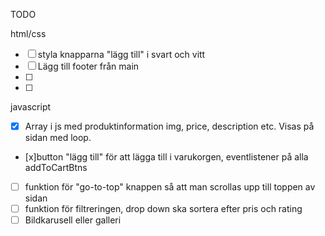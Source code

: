 TODO

html/css

- [ ] styla knapparna "lägg till" i svart och vitt
- [ ] Lägg till footer från main
- [ ]
- [ ]

javascript

- [x] Array i js med produktinformation img, price, description etc. Visas på sidan med loop.
- [x]button "lägg till" för att lägga till i varukorgen, eventlistener på alla addToCartBtns

- [ ] funktion för "go-to-top" knappen så att man scrollas upp till toppen av sidan
- [ ] funktion för filtreringen, drop down ska sortera efter pris och rating
- [ ] Bildkarusell eller galleri
